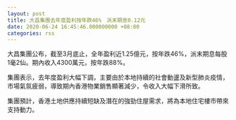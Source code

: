 ```yaml
---
layout: post
title: 大昌集團去年度盈利按年跌46%　派末期息0.12元
date: 2020-06-24 16:45:46.000000000 +08:00
categories: rss
---
```


大昌集團公布，截至3月底止，全年盈利近1.25億元，按年跌46%，派末期息每股1毫2仙。期內收入4300萬元，按年跌88%。

集團表示，去年度盈利大幅下調，主要由於本地持續的社會動盪及新型肺炎疫情，市場氣氛疲弱，導致期內香港物業銷售顯著減少，令收入大幅下滑所致。

集團預計，香港土地供應持續短缺及潛在的強勁住屋需求，將為本地住宅樓市帶來支持動力。
